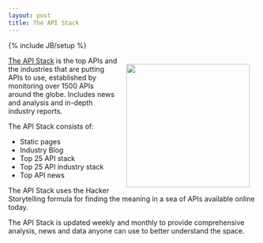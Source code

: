 ```yaml
---
layout: post
title: The API Stack
---
```

{% include JB/setup %}

<p><a href="http://theapistack.com"><img src="https://s3.amazonaws.com/kinlane-productions/hacker-storytelling/The-API-Stack-Screenshot.png" align="right" width="250" style="padding: 15px;" /></a></p>
<p><a href="http://theapistack.com">The API Stack</a> is the top APIs and the industries that are putting APIs to use, established by monitoring over 1500 APIs around the globe.  Includes news and analysis and in-depth industry reports.</p>

<p>The API Stack consists of:</p>
<ul>
<li>Static pages</li>
<li>Industry Blog</li>
<li>Top 25 API stack</li>
<li>Top 25 API industry stack</li>
<li>Top API news</li>
</ul>

<p>The API Stack uses the Hacker Storytelling formula for finding the meaning in a sea of APIs available online today.</p>

<p>The API Stack is updated weekly and monthly to provide comprehensive analysis, news and data anyone can use to better understand the space.</p>